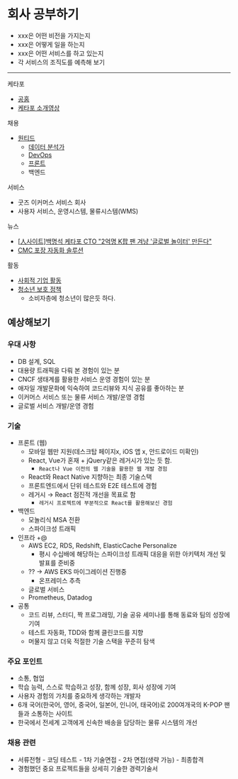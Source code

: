 # 회사 공부하기
- xxx은 어떤 비전을 가지는지
- xxx은 어떻게 일을 하는지
- xxx은 어떤 서비스를 하고 있는지
- 각 서비스의 조직도를 예측해 보기

---

케타포

- [공홈](https://kr.ktown4u.com/)
- [케타포 소개영상](https://www.youtube.com/watch?v=xMJ26sq64iE)

채용

- [원티드](https://www.wanted.co.kr/company/13880)
    - [데이터 분석가](https://www.wanted.co.kr/wd/149101)
    - [DevOps](https://www.wanted.co.kr/wd/149104)
    - [프론트](https://www.wanted.co.kr/wd/142273)
    - 백엔드

서비스

- 굿즈 이커머스 서비스 회사
- 사용자 서비스, 운영시스템, 물류시스템(WMS)

뉴스

- [[人사이트]백명석 케타포 CTO "2억명 K팝 팬 겨냥 '글로벌 놀이터' 만든다"](https://kr.ktown4u.com/bbscont?bbs_type=news&bbs_no=4753)
- [CMC 포장 자동화 솔루션](https://kr.ktown4u.com/bbscont?bbs_type=news&bbs_no=4758)

활동

- [사회적 기업 활동](https://kr.ktown4u.com/noticelst?conf_id=donate)
- [청소년 보호 정책](https://kr.ktown4u.com/bbscont?bbs_type=notice&bbs_no=2762)
    - 소비자층에 청소년이 많은듯 하다.

## 예상해보기

### 우대 사항

- DB 설계, SQL
- 대용량 트래픽을 다뤄 본 경험이 있는 분
- CNCF 생태계를 활용한 서비스 운영 경험이 있는 분
- 애자일 개발문화에 익숙하여 코드리뷰와 지식 공유를 좋아하는 분
- 이커머스 서비스 또는 물류 서비스 개발/운영 경험
- 글로벌 서비스 개발/운영 경험

### 기술

- 프론트 (웹)
    - 모바일 웹만 지원(데스크탑 페이지x, iOS 앱 x, 안드로이드 미확인)
    - React, Vue가 혼재 + jQuery같은 레거시가 있는 듯 함.
        - `React나 Vue 이전의 웹 기술을 활용한 웹 개발 경험`
    - React와 React Native 지향하는 최종 기술스택
    - 프론트엔드에서 단위 테스트와 E2E 테스트에 경험
    - 레거시 → React 점진적 개선을 목표로 함
        - `레거시 프로젝트에 부분적으로 React를 활용해보신 경험`
- 백엔드
    - 모놀리식 MSA 전환
    - 스파이크성 트래픽
- 인프라 +@
    - AWS EC2, RDS, Redshift, ElasticCache Personalize
        - 평시 수십배에 해당하는 스파이크성 트래픽 대응을 위한 아키텍처 개선 및 발표를 준비중
    - ?? → AWS EKS 마이그레이션 진행중
        - 온프레미스 추측
    - 글로벌 서비스
    - Prometheus, Datadog
- 공통
    - 코드 리뷰, 스터디, 짝 프로그래밍, 기술 공유 세미나를 통해 동료와 팀의 성장에 기여
    - 테스트 자동화, TDD와 함께 클린코드를 지향
    - 머물지 않고 더욱 적절한 기술 스택을 꾸준히 탐색

### 주요 포인트

- 소통, 협업
- 학습 능력, 스스로 학습하고 성장, 함께 성장, 회사 성장에 기여
- 사용자 경험의 가치를 중요하게 생각하는 개발자
- 6개 국어(한국어, 영어, 중국어, 일본어, 인니어, 태국어)로 200여개국의 K-POP 팬들과 소통하는 사이트
- 한국에서 전세계 고객에게 신속한 배송을 담당하는 물류 시스템의 개선

### 채용 관련

- 서류전형 - 코딩 테스트 - 1차 기술면접 - 2차 면접(생략 가능) - 최종합격
- 경험했던 중요 프로젝트들을 상세히 기술한 경력기술서

